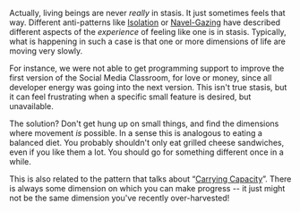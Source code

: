 Actually, living beings are never *really* in stasis. It just sometimes
feels that way. Different anti-patterns like
[Isolation](http://socialmediaclassroom.com/host/peeragogy/forum/anti-patterns-concerns-complaints-and-critiques#comment-2267)
or
[Navel-Gazing](http://socialmediaclassroom.com/host/peeragogy/forum/anti-patterns-concerns-complaints-and-critiques#comment-1808)
have described different aspects of the *experience* of feeling like one
is in stasis. Typically, what is happening in such a case is that one or
more dimensions of life are moving very slowly.

For instance, we were not able to get programming support to improve the
first version of the Social Media Classroom, for love or money, since
all developer energy was going into the next version. This isn't true
stasis, but it can feel frustrating when a specific small feature is
desired, but unavailable.

The solution? Don't get hung up on small things, and find the dimensions
where movement *is* possible. In a sense this is analogous to eating a
balanced diet. You probably shouldn't only eat grilled cheese
sandwiches, even if you like them a lot. You should go for something
different once in a while.

This is also related to the pattern that talks about “[Carrying
Capacity](http://socialmediaclassroom.com/host/peeragogy/forum/patterns-and-use-cases#comment-2320)”.
There is always some dimension on which you can make progress -- it just
might not be the same dimension you've recently over-harvested!
